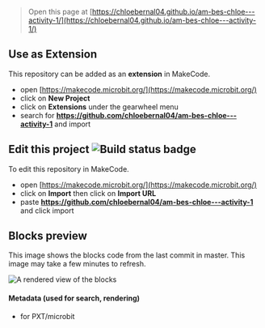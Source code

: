 
> Open this page at [https://chloebernal04.github.io/am-bes-chloe---activity-1/](https://chloebernal04.github.io/am-bes-chloe---activity-1/)

## Use as Extension

This repository can be added as an **extension** in MakeCode.

* open [https://makecode.microbit.org/](https://makecode.microbit.org/)
* click on **New Project**
* click on **Extensions** under the gearwheel menu
* search for **https://github.com/chloebernal04/am-bes-chloe---activity-1** and import

## Edit this project ![Build status badge](https://github.com/chloebernal04/am-bes-chloe---activity-1/workflows/MakeCode/badge.svg)

To edit this repository in MakeCode.

* open [https://makecode.microbit.org/](https://makecode.microbit.org/)
* click on **Import** then click on **Import URL**
* paste **https://github.com/chloebernal04/am-bes-chloe---activity-1** and click import

## Blocks preview

This image shows the blocks code from the last commit in master.
This image may take a few minutes to refresh.

![A rendered view of the blocks](https://github.com/chloebernal04/am-bes-chloe---activity-1/raw/master/.github/makecode/blocks.png)

#### Metadata (used for search, rendering)

* for PXT/microbit
<script src="https://makecode.com/gh-pages-embed.js"></script><script>makeCodeRender("{{ site.makecode.home_url }}", "{{ site.github.owner_name }}/{{ site.github.repository_name }}");</script>
